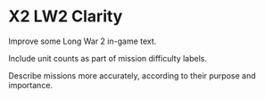 ﻿# X2 LW2 Clarity

Improve some Long War 2 in-game text.

Include unit counts as part of mission difficulty labels.

Describe missions more accurately, according to their purpose and importance.
